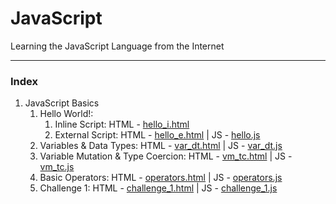 # JavaScript
Learning the JavaScript Language from the Internet

<hr/>

### Index

1. JavaScript Basics
   1. Hello World!:
      1. Inline Script: HTML - [hello_i.html](https://github.com/Ch-sriram/JavaScript/blob/master/JS%20Basics/hello_i.html)
      2. External Script: HTML - [hello_e.html](https://github.com/Ch-sriram/JavaScript/blob/master/JS%20Basics/hello_e.html) | JS - [hello.js](https://github.com/Ch-sriram/JavaScript/blob/master/JS%20Basics/scripts/hello.js)
   2. Variables & Data Types: HTML - [var_dt.html](https://github.com/Ch-sriram/JavaScript/blob/master/JS%20Basics/var_dt.html) | JS - [var_dt.js](https://github.com/Ch-sriram/JavaScript/blob/master/JS%20Basics/scripts/var_dt.js)
   3. Variable Mutation & Type Coercion: HTML - [vm_tc.html](https://github.com/Ch-sriram/JavaScript/blob/master/JS%20Basics/vm_tc.html) | JS - [vm_tc.js](https://github.com/Ch-sriram/JavaScript/blob/master/JS%20Basics/scripts/vm_tc.js)
   4. Basic Operators: HTML - [operators.html](https://github.com/Ch-sriram/JavaScript/blob/master/JS%20Basics/operators.html) | JS - [operators.js](https://github.com/Ch-sriram/JavaScript/blob/master/JS%20Basics/scripts/operators.js)
   5. Challenge 1: HTML - [challenge_1.html](https://github.com/Ch-sriram/JavaScript/blob/master/JS%20Basics/challenge_1.html) | JS - [challenge_1.js](https://github.com/Ch-sriram/JavaScript/blob/master/JS%20Basics/scripts/challenge_1.js)
